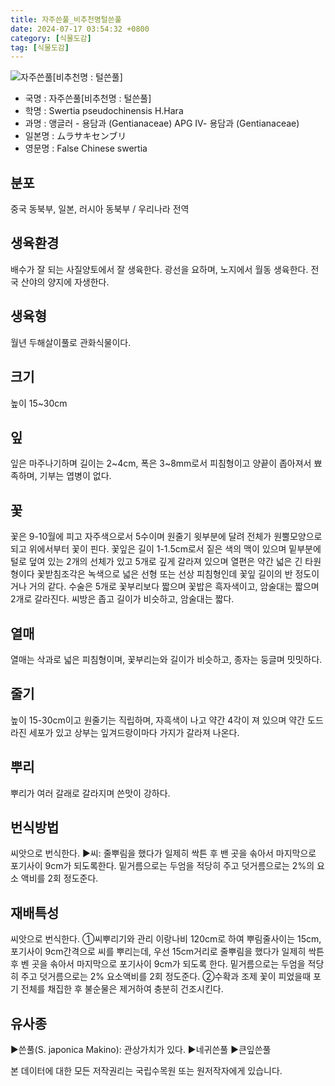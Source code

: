 ```yaml
---
title: 자주쓴풀_비추천명털쓴풀
date: 2024-07-17 03:54:32 +0800
category: [식물도감]
tag: [식물도감]
---
```




![자주쓴풀[비추천명 : 털쓴풀]](/fileUpload/plants/basic/Gentianaceae/Swertia/7646/7646_1_th2.jpg)
- 국명 : 자주쓴풀[비추천명 : 털쓴풀]
- 학명 : Swertia pseudochinensis H.Hara
- 과명 : 앵글러 - 용담과 (Gentianaceae) APG Ⅳ- 용담과 (Gentianaceae)
- 일본명 : ムラサキセンブリ
- 영문명 : False Chinese swertia


## 분포
중국 동북부, 일본, 러시아 동북부 / 우리나라 전역
## 생육환경
배수가 잘 되는 사질양토에서 잘 생육한다. 광선을 요하며, 노지에서 월동 생육한다.전국 산야의 양지에 자생한다.
## 생육형
월년 두해살이풀로 관화식물이다.
## 크기
높이 15~30cm
## 잎
잎은 마주나기하며 길이는 2~4cm, 폭은 3~8mm로서 피침형이고 양끝이 좁아져서 뾰족하며, 기부는 엽병이 없다.
## 꽃
꽃은 9-10월에 피고 자주색으로서 5수이며 원줄기 윗부분에 달려 전체가 원뿔모양으로 되고 위에서부터 꽃이 핀다. 꽃잎은 길이 1-1.5cm로서 짙은 색의 맥이 있으며 밑부분에 털로 덮여 있는 2개의 선체가 있고 5개로 깊게 갈라져 있으며 열편은 약간 넓은 긴 타원형이다 꽃받침조각은 녹색으로 넓은 선형 또는 선상 피침형인데 꽃잎 길이의 반 정도이거나 거의 같다. 수술은 5개로 꽃부리보다 짧으며 꽃밥은 흑자색이고, 암술대는 짧으며 2개로 갈라진다. 씨방은 좁고 길이가 비슷하고, 암술대는 짧다.
## 열매
열매는 삭과로 넓은 피침형이며, 꽃부리는와 길이가 비슷하고, 종자는 둥글며 밋밋하다.
## 줄기
높이 15-30cm이고 원줄기는 직립하며, 자흑색이 나고 약간 4각이 져 있으며 약간 도드라진 세포가 있고 상부는 잎겨드랑이마다 가지가 갈라져 나온다.
## 뿌리
뿌리가 여러 갈래로 갈라지며 쓴맛이 강하다.
## 번식방법
씨앗으로 번식한다.▶씨: 줄뿌림을 했다가 일제히 싹튼 후 밴 곳을 솎아서 마지막으로 포기사이 9cm가 되도록한다. 밑거름으로는 두엄을 적당히 주고 덧거름으로는 2%의 요소  액비를 2회 정도준다.
## 재배특성
씨앗으로 번식한다.①씨뿌리기와 관리 이랑나비 120cm로 하여 뿌림줄사이는 15cm, 포기사이 9cm간격으로 씨를 뿌리는데, 우선 15cm거리로 줄뿌림을 했다가 일제히 싹튼 후 벤 곳을 솎아서 마지막으로 포기사이 9cm가 되도록 한다. 밑거름으로는 두엄을 적당히 주고 덧거름으로는 2% 요소액비를 2회 정도준다.②수확과 조제꽃이 피었을때 포기 전체를 채집한 후 불순물은 제거하여 충분히 건조시킨다.
## 유사종
▶쓴풀(S. japonica Makino): 관상가치가 있다.▶네귀쓴풀▶큰잎쓴풀






본 데이터에 대한 모든 저작권리는 국립수목원 또는 원저작자에게 있습니다.
